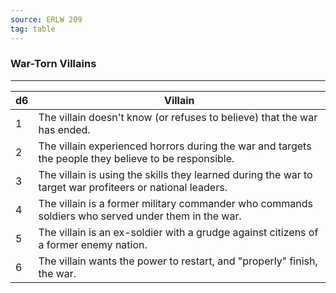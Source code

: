 ```yaml
---
source: ERLW 209
tag: table
---
```


### War-Torn Villains
---
|d6|Villain|
|----|------------|
|1|The villain doesn't know (or refuses to believe) that the war has ended.|
|2|The villain experienced horrors during the war and targets the people they believe to be responsible.|
|3|The villain is using the skills they learned during the war to target war profiteers or national leaders.|
|4|The villain is a former military commander who commands soldiers who served under them in the war.|
|5|The villain is an ex-soldier with a grudge against citizens of a former enemy nation.|
|6|The villain wants the power to restart, and "properly" finish, the war.|
